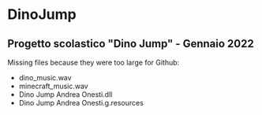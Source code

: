 # DinoJump
<h2>Progetto scolastico "Dino Jump" - Gennaio 2022</h2>

Missing files because they were too large for Github:
<ul>
  <li>dino_music.wav</li>
  <li>minecraft_music.wav</li>
  <li>Dino Jump Andrea Onesti.dll</li>
  <li>Dino Jump Andrea Onesti.g.resources</li>
</ul>
